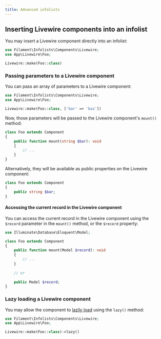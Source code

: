 ```yaml
---
title: Advanced infolists
---
```


## Inserting Livewire components into an infolist

You may insert a Livewire component directly into an infolist:

```php
use Filament\Infolists\Components\Livewire;
use App\Livewire\Foo;

Livewire::make(Foo::class)
```

### Passing parameters to a Livewire component

You can pass an array of parameters to a Livewire component:

```php
use Filament\Infolists\Components\Livewire;
use App\Livewire\Foo;

Livewire::make(Foo::class, ['bar' => 'baz'])
```

Now, those parameters will be passed to the Livewire component's `mount()` method:

```php
class Foo extends Component
{
    public function mount(string $bar): void
    {       
        // ...
    }
}
```

Alternatively, they will be available as public properties on the Livewire component:

```php
class Foo extends Component
{
    public string $bar;
}
```

#### Accessing the current record in the Livewire component

You can access the current record in the Livewire component using the `$record` parameter in the `mount()` method, or the `$record` property:

```php
use Illuminate\Database\Eloquent\Model;

class Foo extends Component
{
    public function mount(Model $record): void
    {       
        // ...
    }
    
    // or
    
    public Model $record;
}
```

### Lazy loading a Livewire component

You may allow the component to [lazily load](https://livewire.laravel.com/docs/lazy#rendering-placeholder-html) using the `lazy()` method:

```php
use Filament\Infolists\Components\Livewire;
use App\Livewire\Foo;

Livewire::make(Foo::class)->lazy()       
```

